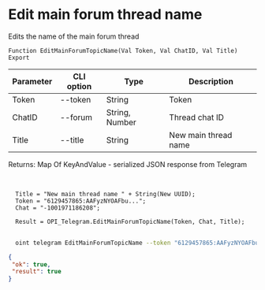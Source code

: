 ﻿---
sidebar_position: 9
---

# Edit main forum thread name
 Edits the name of the main forum thread



`Function EditMainForumTopicName(Val Token, Val ChatID, Val Title) Export`

  | Parameter | CLI option | Type | Description |
  |-|-|-|-|
  | Token | --token | String | Token |
  | ChatID | --forum | String, Number | Thread chat ID |
  | Title | --title | String | New main thread name |

  
  Returns:  Map Of KeyAndValue - serialized JSON response from Telegram

<br/>




```bsl title="Code example"
  Title = "New main thread name " + String(New UUID);
  Token = "6129457865:AAFyzNYOAFbu...";
  Chat = "-1001971186208";
  
  Result = OPI_Telegram.EditMainForumTopicName(Token, Chat, Title);
```



```sh title="CLI command example"
    
  oint telegram EditMainForumTopicName --token "6129457865:AAFyzNYOAFbu..." --forum %forum% --title %title%

```

```json title="Result"
{
 "ok": true,
 "result": true
}
```
